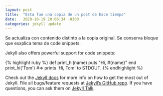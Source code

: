 ```yaml
---
layout: post
title:  "Esta fue una copia de un post de hace tiempo"
date:   2020-10-19 20:06:34 -0300
categories: jekyll update
---
```


Se actualiza con contenido distinto a la copia original. Se conserva bloque que esxplica tema de 
code snippets.

Jekyll also offers powerful support for code snippets:

{% highlight ruby %}
def print_hi(name)
  puts "Hi, #{name}"
end
print_hi('Tom')
#=> prints 'Hi, Tom' to STDOUT.
{% endhighlight %}

Check out the [Jekyll docs][jekyll-docs] for more info on how to get the most out of Jekyll. File all bugs/feature requests at [Jekyll’s GitHub repo][jekyll-gh]. If you have questions, you can ask them on [Jekyll Talk][jekyll-talk].

[jekyll-docs]: https://jekyllrb.com/docs/home
[jekyll-gh]:   https://github.com/jekyll/jekyll
[jekyll-talk]: https://talk.jekyllrb.com/

